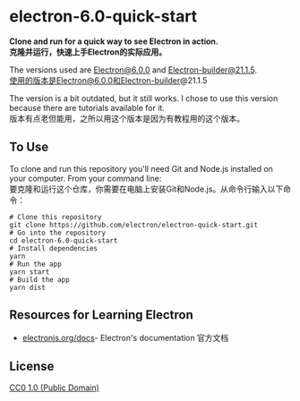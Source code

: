 # electron-6.0-quick-start

**Clone and run for a quick way to see Electron in action.<br>克隆并运行，快速上手Electron的实际应用。**

The versions used are Electron@6.0.0 and Electron-builder@21.1.5.  
使用的版本是Electron@6.0.0和Electron-builder@21.1.5

The version is a bit outdated, but it still works. I chose to use this version because there are tutorials available for it.
<br>版本有点老但能用，之所以用这个版本是因为有教程用的这个版本。

## To Use
To clone and run this repository you'll need Git and Node.js  installed on your computer. From your command line:
<br>要克隆和运行这个仓库，你需要在电脑上安装Git和Node.js。从命令行输入以下命令：

```
# Clone this repository
git clone https://github.com/electron/electron-quick-start.git
# Go into the repository
cd electron-6.0-quick-start
# Install dependencies
yarn
# Run the app
yarn start
# Build the app
yarn dist
```

## Resources for Learning Electron 
- [electronjs.org/docs](https://electronjs.org/docs)- Electron's documentation 官方文档


## License
[CC0 1.0 (Public Domain)](https://github.com/electron/electron-quick-start/blob/main/LICENSE.md)
